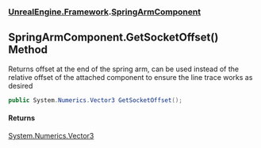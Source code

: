 ### [UnrealEngine.Framework](UnrealEngine_Framework.md 'UnrealEngine.Framework').[SpringArmComponent](SpringArmComponent.md 'UnrealEngine.Framework.SpringArmComponent')
## SpringArmComponent.GetSocketOffset() Method
Returns offset at the end of the spring arm, can be used instead of the relative offset of the attached component to ensure the line trace works as desired  
```csharp
public System.Numerics.Vector3 GetSocketOffset();
```
#### Returns
[System.Numerics.Vector3](https://docs.microsoft.com/en-us/dotnet/api/System.Numerics.Vector3 'System.Numerics.Vector3')  
